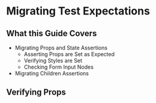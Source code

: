 # Migrating Test Expectations

## What this Guide Covers

- Migrating Props and State Assertions
  - Asserting Props are Set as Expected
  - Verifying Styles are Set
  - Checking Form Input Nodes
- Migrating Children Assertions

## Verifying Props
